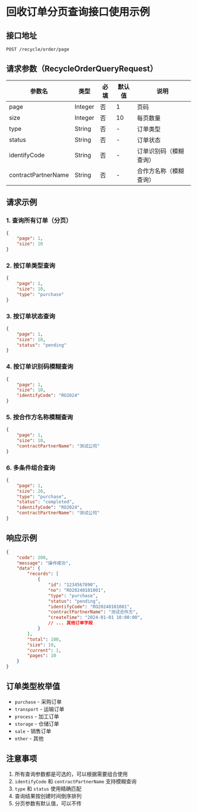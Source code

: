 # 回收订单分页查询接口使用示例

## 接口地址
```
POST /recycle/order/page
```

## 请求参数（RecycleOrderQueryRequest）

| 参数名 | 类型 | 必填 | 默认值 | 说明 |
|--------|------|------|--------|------|
| page | Integer | 否 | 1 | 页码 |
| size | Integer | 否 | 10 | 每页数量 |
| type | String | 否 | - | 订单类型 |
| status | String | 否 | - | 订单状态 |
| identifyCode | String | 否 | - | 订单识别码（模糊查询） |
| contractPartnerName | String | 否 | - | 合作方名称（模糊查询） |

## 请求示例

### 1. 查询所有订单（分页）
```json
{
    "page": 1,
    "size": 10
}
```

### 2. 按订单类型查询
```json
{
    "page": 1,
    "size": 10,
    "type": "purchase"
}
```

### 3. 按订单状态查询
```json
{
    "page": 1,
    "size": 10,
    "status": "pending"
}
```

### 4. 按订单识别码模糊查询
```json
{
    "page": 1,
    "size": 10,
    "identifyCode": "RO2024"
}
```

### 5. 按合作方名称模糊查询
```json
{
    "page": 1,
    "size": 10,
    "contractPartnerName": "测试公司"
}
```

### 6. 多条件组合查询
```json
{
    "page": 1,
    "size": 20,
    "type": "purchase",
    "status": "completed",
    "identifyCode": "RO2024",
    "contractPartnerName": "测试公司"
}
```

## 响应示例

```json
{
    "code": 200,
    "message": "操作成功",
    "data": {
        "records": [
            {
                "id": "1234567890",
                "no": "RO20240101001",
                "type": "purchase",
                "status": "pending",
                "identifyCode": "RO20240101001",
                "contractPartnerName": "测试合作方",
                "createTime": "2024-01-01 10:00:00",
                // ... 其他订单字段
            }
        ],
        "total": 100,
        "size": 10,
        "current": 1,
        "pages": 10
    }
}
```

## 订单类型枚举值

- `purchase` - 采购订单
- `transport` - 运输订单
- `process` - 加工订单
- `storage` - 仓储订单
- `sale` - 销售订单
- `other` - 其他

## 注意事项

1. 所有查询参数都是可选的，可以根据需要组合使用
2. `identifyCode` 和 `contractPartnerName` 支持模糊查询
3. `type` 和 `status` 使用精确匹配
4. 查询结果按创建时间倒序排列
5. 分页参数有默认值，可以不传
